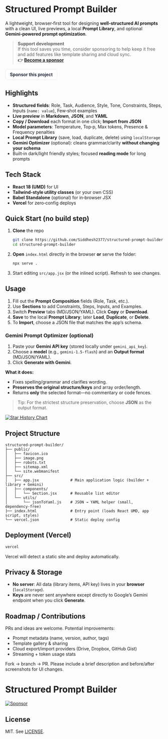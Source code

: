 # Structured Prompt Builder

A lightweight, browser‑first tool for designing **well‑structured AI prompts** with a clean UI, live previews, a local **Prompt Library**, and optional **Gemini‑powered prompt optimization**.

> **Support development**  
> If this tool saves you time, consider sponsoring to help keep it free and add features like template sharing and cloud sync.  
> **👉 [Become a sponsor](https://github.com/sponsors/Siddhesh2377)**

<p>
  <a href="https://github.com/sponsors/Siddhesh2377" target="_blank" rel="noopener"
     style="display:inline-block;padding:8px 14px;border:1px solid #e5e7eb;border-radius:8px;background:#fff;color:#111827;font-weight:600;text-decoration:none;">
    Sponsor this project
  </a>
</p>


## Highlights

* **Structured fields**: Role, Task, Audience, Style, Tone, Constraints, Steps, Inputs (`name: value`), Few‑shot examples
* **Live preview** in **Markdown**, **JSON**, and **YAML**
* **Copy / Download** each format in one click; **Import from JSON**
* **Model parameters**: Temperature, Top‑p, Max tokens, Presence & Frequency penalties
* **Local Prompt Library** (save, load, duplicate, delete) using `localStorage`
* **Gemini Optimizer** (optional): cleans grammar/clarity **without changing your schema**
* Built‑in dark/light friendly styles; focused **reading mode** for long prompts

## Tech Stack

* **React 18 (UMD)** for UI
* **Tailwind‑style utility classes** (or your own CSS)
* **Babel Standalone** (optional) for in‑browser JSX
* **Vercel** for zero‑config deploys

## Quick Start (no build step)

1. **Clone** the repo

   ```bash
   git clone https://github.com/Siddhesh2377/structured-prompt-builder.git
   cd structured-prompt-builder
   ```
2. **Open** `index.html` directly in the browser **or** serve the folder:

   ```bash
   npx serve .
   ```
3. Start editing `src/app.jsx` (or the inlined script). Refresh to see changes.

## Usage

1. Fill out the **Prompt Composition** fields (Role, Task, etc.).
2. Use **Sections** to add Constraints, Steps, Inputs, and Examples.
3. Switch **Preview** tabs (MD/JSON/YAML). Click **Copy** or **Download**.
4. **Save** to the local **Prompt Library**; later **Load**, **Duplicate**, or **Delete**.
5. To **Import**, choose a JSON file that matches the app’s schema.

### Gemini Prompt Optimizer (optional)

1. Paste your **Gemini API key** (stored locally under `gemini_api_key`).
2. Choose a **model** (e.g., `gemini-1.5-flash`) and an **Output format** (MD/JSON/YAML).
3. Click **Generate with Gemini**.

**What it does:**

* Fixes spelling/grammar and clarifies wording.
* **Preserves the original structure/keys** and array order/length.
* Returns **only** the selected format—no commentary or code fences.

> Tip: For the strictest structure preservation, choose **JSON** as the output format.

[![Star History Chart](https://api.star-history.com/svg?repos=Siddhesh2377/structured-prompt-builder&type=Date)](https://star-history.com/Siddhesh2377/structured-prompt-builder)

## Project Structure

```
structured-prompt-builder/
├── public/
│   ├── favicon.ico
│   ├── image.png
│   ├── robots.txt
│   ├── sitemap.xml
│   └── site.webmanifest
├── src/
│   ├── app.jsx              # Main application logic (builder + library + Gemini)
│   ├── components/
│   │   └── Section.jsx      # Reusable list editor
│   └── utils/
│       └── jsonToYaml.js    # JSON → YAML helper (small, dependency‑free)
├── index.html               # Entry point (loads React UMD, app script, styles)
└── vercel.json              # Static deploy config
```

## Deployment (Vercel)

```bash
vercel
```

Vercel will detect a static site and deploy automatically.

## Privacy & Storage

* **No server**: All data (library items, API key) lives in your **browser** (`localStorage`).
* **Keys** are never sent anywhere except directly to Google’s Gemini endpoint when you click **Generate**.

## Roadmap / Contributions

PRs and ideas are welcome. Potential improvements:

* Prompt metadata (name, version, author, tags)
* Template gallery & sharing
* Cloud export/import providers (Drive, Dropbox, GitHub Gist)
* Streaming + token usage stats

Fork → branch → PR. Please include a brief description and before/after screenshots for UI changes.

# Structured Prompt Builder

[![Sponsor](https://img.shields.io/badge/Sponsor-@Siddhesh2377-ea4aaa?logo=githubsponsors&logoColor=white)](https://github.com/sponsors/Siddhesh2377)

## License

MIT. See [LICENSE](LICENSE).
